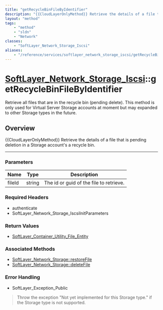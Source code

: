 ```yaml
---
title: "getRecycleBinFileByIdentifier"
description: "{{CloudLayerOnlyMethod}} Retrieve the details of a file that is pending deletion in a Storage account's a recycle bin."
layout: "method"
tags:
    - "method"
    - "sldn"
    - "Network"
classes:
    - "SoftLayer_Network_Storage_Iscsi"
aliases:
    - "/reference/services/softlayer_network_storage_iscsi/getRecycleBinFileByIdentifier"
---
```

# [SoftLayer_Network_Storage_Iscsi](/reference/services/SoftLayer_Network_Storage_Iscsi)::getRecycleBinFileByIdentifier


Retrieve all files that are in the recycle bin (pending delete).  This method is only used for Virtual Server Storage accounts at moment but may expanded to other Storage types in the future.


## Overview 
{{CloudLayerOnlyMethod}} Retrieve the details of a file that is pending deletion in a Storage account's a recycle bin. 

-----

### Parameters 
|Name | Type | Description |
| --- | --- | --- |
|fileId| string| The id or guid of the file to retrieve.|


### Required Headers
* authenticate
* SoftLayer_Network_Storage_IscsiInitParameters


### Return Values
* <a href='/reference/datatypes/SoftLayer_Container_Utility_File_Entity'>SoftLayer_Container_Utility_File_Entity </a>


### Associated Methods

*  [SoftLayer_Network_Storage::restoreFile](/reference/services/SoftLayer_Network_Storage/restoreFile )
*  [SoftLayer_Network_Storage::deleteFile](/reference/services/SoftLayer_Network_Storage/deleteFile )



### Error Handling

* SoftLayer_Exception_Public 

> Throw the exception "Not yet implemented for this Storage type." if the Storage type is not supported. 



